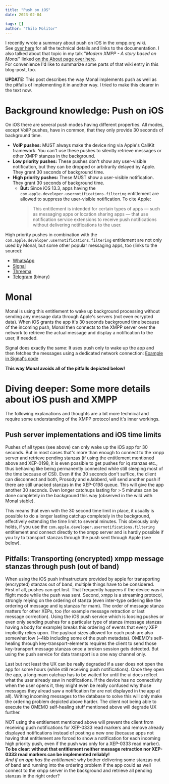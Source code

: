 ```yaml
---
title: "Push on iOS"
date: 2023-02-04

tags: []
author: "Thilo Molitor"
---
```


I recently wrote a summary about push on iOS in the xmpp.org wiki.  
See [over here](https://wiki.xmpp.org/web/Push_notifications) for all the technical details and links to the documentation.
I also talked about that topic in my talk "_Modern XMPP - A story based on Monal_" linked [on the About page over here](/about).  
For convenience I'd like to summarize some parts of that wiki entry in this blog-post, too.

**UPDATE:** This post describes the way Monal implements push as well as the pitfalls of implementing it in another way. I tried to make this clearer in the text now.

# Background knowledge: Push on iOS
On iOS there are several push modes having different properties. All modes, except VoiIP pushes, have in common, that they only provide 30 seconds of background time.
- **VoIP pushes:** MUST always make the device ring via Apple's CallKit framework. You can't use these pushes to silently retrieve messages or other XMPP stanzas in the background.
- **Low priority pushes:** These pushes don't show any user-visible notification, but they can be dropped or arbitrarily delayed by Apple. They grant 30 seconds of background time.
- **High priority pushes:** These MUST show a user-visible notification. They grant 30 seconds of background time.
  - **But:** Since iOS 13.3, apps having the `com.apple.developer.usernotifications.filtering` entitlement are allowed to suppress the user-visible notification. To cite Apple:
    >This entitlement is intended for certain types of apps — such as messaging apps or location sharing apps — that use notification service extensions to receive push notifications without delivering notifications to the user.

High priority pushes in combination with the `com.apple.developer.usernotifications.filtering` entitlement are not only used by Monal, but some other popular messaging apps, too (links to the source):
- [WhatsApp](https://www.reddit.com/r/TweakBounty/comments/z9oyf7/comment/iyirqor/?utm_source=reddit&utm_medium=web2x&context=3)
- [Signal](https://github.com/signalapp/Signal-iOS/blob/main/SignalNSE/SignalNSE-AppStore.entitlements#L7)
- [Threema](https://github.com/threema-ch/threema-ios/blob/main/ThreemaNotificationExtension/SupportingFiles/ThreemaForWorkRedNotificationExtension.entitlements#L7)
- [Telegram](https://github.com/TelegramMessenger/Telegram-iOS/blob/master/build-system/fake-codesigning/profiles/NotificationService.mobileprovision) (binary)

# Monal
Monal is using this entitlement to wake up background processing without sending any message data through Apple's servers (not even ecrypted data).
When iOS grants the app it's 30 seconds background time because of the incoming push, Monal then connects to the XMPP server over the network to retrieve the actual message
and display a notification to the user, if needed.

Signal does exactly the same:  It uses push only to wake up the app and then fetches the messages using a dedicated network connection: [Example in Signal's code](https://github.com/signalapp/Signal-iOS/blob/main/SignalNSE/NotificationService.swift#L236)

**This way Monal avoids all of the pitfalls depicted below!**

# Diving deeper: Some more details about iOS push and XMPP
The following explanations and thoughts are a bit more technical and require some understanding of the XMPP protocol and it's inner workings.

## Push server implementations and iOS time limits

Pushes of all types (see above) can only wake up the iOS app for 30 seconds. But in most cases that's more than enough to connect to the xmpp server and retrieve pending stanzas (if using the entitlement mentioned above and XEP-0198, it is even possible to get pushes for iq stanzas etc., thus behaving like being permanently connected while still sleeping most of the time because of CSI).
Even if the 30 seconds don't suffice, the client can disconnect and both, Prosody and eJabberd, will send another push if there are still unacked stanzas in the XEP-0198 queue. This will give the app another 30 seconds. Even longer catchups lasting for > 5 minutes can be done completely in the background this way (observed in the wild with Monal stable).

This means that even with the 30 second time limit in place, it usually is possible to do a longer lasting catchup completely in the background, effectively extending the time limit to several minutes. 
This obviously only holds, if you use the `com.apple.developer.usernotifications.filtering` entitlement and connect directly to the xmpp server and is hardly possible if you try to transport stanzas through the push sent through Apple (see below).

## Pitfalls: Transporting (encrypted) xmpp message stanzas through push (out of band)

When using the iOS push infrastructure provided by apple for transporting (encrypted) stanzas out of band, multiple things have to be considered. First of all, pushes can get lost. That frequently happens if the device was in flight mode while the push was sent.
Second, xmpp is a streaming protocol, strongly relying on the ordering of stanza (even inter-type ordering like the ordering of message and iq stanzas for mam). The order of message stanza matters for other XEPs, too (for example message retraction or last message correction). Using the iOS push service which is loosing pushes or even only sending pushes for a particular type of stanza (message stanzas having a body for example) breaks this ordering of events that every XEP implicitly relies upon.
The payload sizes allowed for each push are also somewhat low (~4kb including some of the push metadata).
OMEMO's self-healing through key-transport-elements requires the client to send those key-transport message stanzas once a broken session gets detected. But using the push service for data transport is a one way channel only.

Last but not least the UX can be really degraded if a user does not open the app for some hours (while still receiving push notifications). Once they open the app, a long mam catchup has to be waited for until the ui does reflect what the user already saw in notifications. If the device has no connectivity when the user opens it, they might even be really confused why those messages they alread saw a notification for are not displayed in the app at all). Writing incoming messages to the database to solve this will only make the ordering problem depicted above harder. The client not being able to execute the OMEMO self-healing stuff mentioned above will degrade UX further.

NOT using the entitlement mentioned above will prevent the client from receiving push notifications for XEP-0333 read markers and remove already displayed notifications instead of posting a new one (because apps not having that entitlement are forced to show a notification for each incoming high priority push, even if the push was only for a XEP-0333 read marker).
**To be clear: without that entitlement neither message retraction nor XEP-0333 read markers can be implemented reliably!**  
_And if an app has the entitlement:_ why bother delivering some stanzas out of band and running into the ordering problem if the app could as well connect to the xmpp server in the background and retrieve all pending stanzas in the right order?
